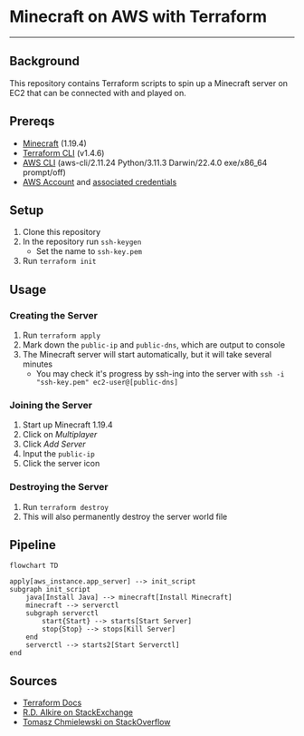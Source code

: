 # Minecraft on AWS with Terraform

---

## Background
This repository contains Terraform scripts to spin up a Minecraft server on EC2 that can be connected with and played on.

## Prereqs
* [Minecraft](https://www.minecraft.net/en-us) (1.19.4)
* [Terraform CLI](https://developer.hashicorp.com/terraform/tutorials/aws-get-started/install-cli) (v1.4.6)
* [AWS CLI](https://docs.aws.amazon.com/cli/latest/userguide/getting-started-install.html) (aws-cli/2.11.24 Python/3.11.3 Darwin/22.4.0 exe/x86_64 prompt/off)
* [AWS Account](https://aws.amazon.com/free/?all-free-tier.sort-by=item.additionalFields.SortRank&all-free-tier.sort-order=asc&awsf.Free%20Tier%20Types=*all&awsf.Free%20Tier%20Categories=*all) and [associated credentials](https://docs.aws.amazon.com/cli/latest/userguide/getting-started-install.html)

## Setup
1. Clone this repository
2. In the repository run `ssh-keygen`
    * Set the name to `ssh-key.pem`
3. Run `terraform init`

## Usage

### Creating the Server
1. Run `terraform apply`
2. Mark down the `public-ip` and `public-dns`, which are output to console
3. The Minecraft server will start automatically, but it will take several minutes
    * You may check it's progress by ssh-ing into the server with `ssh -i "ssh-key.pem" ec2-user@[public-dns]`

### Joining the Server
1. Start up Minecraft 1.19.4
2. Click on *Multiplayer*
3. Click *Add Server*
4. Input the `public-ip`
5. Click the server icon

### Destroying the Server
1. Run `terraform destroy`
2. This will also permanently destroy the server world file

## Pipeline
```mermaid
flowchart TD

apply[aws_instance.app_server] --> init_script
subgraph init_script
    java[Install Java] --> minecraft[Install Minecraft]
    minecraft --> serverctl
    subgraph serverctl
        start{Start} --> starts[Start Server]
        stop{Stop} --> stops[Kill Server]
    end
    serverctl --> starts2[Start Serverctl]
end
```

## Sources
* [Terraform Docs](https://developer.hashicorp.com/terraform/tutorials/aws-get-started/aws-build)
* [R.D. Alkire on StackExchange](https://unix.stackexchange.com/questions/302733/minecraft-server-startup-shutdown-with-systemd#comment1206169_335628)
* [Tomasz Chmielewski on StackOverflow](https://stackoverflow.com/a/72556740)